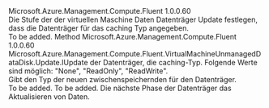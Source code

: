 <Type Name="IWithDiskCaching" FullName="Microsoft.Azure.Management.Compute.Fluent.VirtualMachineUnmanagedDataDisk.Update.IWithDiskCaching">
  <TypeSignature Language="C#" Value="public interface IWithDiskCaching" />
  <TypeSignature Language="ILAsm" Value=".class public interface auto ansi abstract IWithDiskCaching" />
  <TypeSignature Language="DocId" Value="T:Microsoft.Azure.Management.Compute.Fluent.VirtualMachineUnmanagedDataDisk.Update.IWithDiskCaching" />
  <TypeSignature Language="VB.NET" Value="Public Interface IWithDiskCaching" />
  <TypeSignature Language="F#" Value="type IWithDiskCaching = interface" />
  <AssemblyInfo>
    <AssemblyName>Microsoft.Azure.Management.Compute.Fluent</AssemblyName>
    <AssemblyVersion>1.0.0.60</AssemblyVersion>
  </AssemblyInfo>
  <Interfaces />
  <Docs>
    <summary>
            Die Stufe der der virtuellen Maschine Daten Datenträger Update festlegen, dass die Datenträger für das caching Typ angegeben.
            </summary>
    <remarks>To be added.</remarks>
  </Docs>
  <Members>
    <Member MemberName="WithCaching">
      <MemberSignature Language="C#" Value="public Microsoft.Azure.Management.Compute.Fluent.VirtualMachineUnmanagedDataDisk.Update.IUpdate WithCaching (Microsoft.Azure.Management.Compute.Fluent.Models.CachingTypes cachingType);" />
      <MemberSignature Language="ILAsm" Value=".method public hidebysig newslot virtual instance class Microsoft.Azure.Management.Compute.Fluent.VirtualMachineUnmanagedDataDisk.Update.IUpdate WithCaching(valuetype Microsoft.Azure.Management.Compute.Fluent.Models.CachingTypes cachingType) cil managed" />
      <MemberSignature Language="DocId" Value="M:Microsoft.Azure.Management.Compute.Fluent.VirtualMachineUnmanagedDataDisk.Update.IWithDiskCaching.WithCaching(Microsoft.Azure.Management.Compute.Fluent.Models.CachingTypes)" />
      <MemberSignature Language="VB.NET" Value="Public Function WithCaching (cachingType As CachingTypes) As IUpdate" />
      <MemberSignature Language="F#" Value="abstract member WithCaching : Microsoft.Azure.Management.Compute.Fluent.Models.CachingTypes -&gt; Microsoft.Azure.Management.Compute.Fluent.VirtualMachineUnmanagedDataDisk.Update.IUpdate" Usage="iWithDiskCaching.WithCaching cachingType" />
      <MemberType>Method</MemberType>
      <AssemblyInfo>
        <AssemblyName>Microsoft.Azure.Management.Compute.Fluent</AssemblyName>
        <AssemblyVersion>1.0.0.60</AssemblyVersion>
      </AssemblyInfo>
      <ReturnValue>
        <ReturnType>Microsoft.Azure.Management.Compute.Fluent.VirtualMachineUnmanagedDataDisk.Update.IUpdate</ReturnType>
      </ReturnValue>
      <Parameters>
        <Parameter Name="cachingType" Type="Microsoft.Azure.Management.Compute.Fluent.Models.CachingTypes" />
      </Parameters>
      <Docs>
        <param name="cachingType">der Datenträger, die caching-Typ. Folgende Werte sind möglich: "None", "ReadOnly", "ReadWrite".</param>
        <summary>
            Gibt den Typ der neuen zwischenspeichernden für den Datenträger.
            </summary>
        <returns>To be added.</returns>
        <remarks>To be added.</remarks>
        <return>Die nächste Phase der Datenträger das Aktualisieren von Daten.</return>
      </Docs>
    </Member>
  </Members>
</Type>